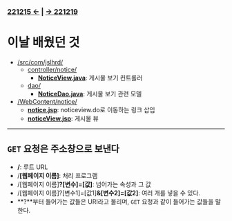 ﻿### [221215 ←](/221205-_JSP/221215/) | [→ 221219](/221205-_JSP/221219/)

# 이날 배웠던 것

- [/src/com/jslhrd/](/221205-_JSP/221216/jslhrdServlet/src/com/jslhrd/)
    - [controller/notice/](/221205-_JSP/221216/jslhrdServlet/src/com/jslhrd/controller/notice/)
        - [**NoticeView.java**](/221205-_JSP/221216/jslhrdServlet/src/com/jslhrd/controller/notice/NoticeView.java): 게시물 보기 컨트롤러
    - [dao/](/221205-_JSP/221216/jslhrdServlet/src/com/jslhrd/dao/)
        - [**NoticeDao.java**](/221205-_JSP/221216/jslhrdServlet/src/com/jslhrd/dao/NoticeDao.java): 게시물 보기 관련 모델
- [/WebContent/notice/](/221205-_JSP/221216/jslhrdServlet/WebContent/notice)
    - [**notice.jsp**](/221205-_JSP/221216/jslhrdServlet/WebContent/notice/notice.jsp): noticeview.do로 이동하는 링크 삽입
    - [**noticeView.jsp**](/221205-_JSP/221216/jslhrdServlet/WebContent/notice/noticeView.jsp): 게시물 뷰

---

## `GET` 요청은 주소창으로 보낸다

- **/**: 루트 URL
- /**[웹페이지 이름]**: 처리 프로그램
- /[웹페이지 이름]**?[변수]=[값]**: 넘어가는 속성과 그 값
- /[웹페이지 이름]?[변수1]=[값1]**&[변수2]=[값2]**: 여러 개를 넣을 수 있다.
- **?**부터 들어가는 값들은 URI라고 불리며, `GET` 요청과 같이 들어가는 값들을 말한다.